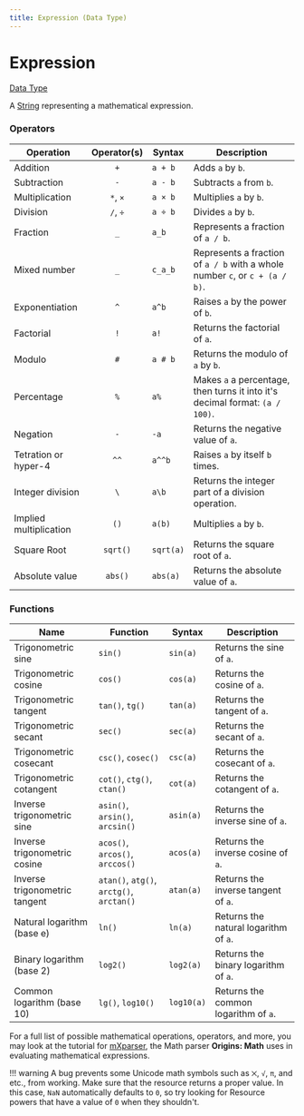 ```yaml
---
title: Expression (Data Type)
---
```


# Expression

[Data Type](../data_types.md)

A [String](https://origins.readthedocs.io/en/latest/types/data_types/string/) representing a mathematical expression.

### Operators
| Operation      			| Operator(s) 	| Syntax        | Description   
|---------------------------|:-------------:|---------------|---------------
| Addition       			| `+`			| `a + b`		| Adds `a` by `b`.  
| Subtraction    			| `-`			| `a - b`		| Subtracts `a` from `b`. 
| Multiplication 			| `*`, `×`		| `a × b`		| Multiplies `a` by `b`.
| Division       			| `/`, `÷`		| `a ÷ b`		| Divides `a` by `b`.
| Fraction       			| `_`			| `a_b`			| Represents a fraction of `a / b`.
| Mixed number     			| `_`			| `c_a_b`		| Represents a fraction of `a / b` with a whole number `c`, or `c + (a / b)`.
| Exponentiation		    | `^`    		| `a^b`			| Raises `a` by the power of `b`.
| Factorial				    | `!`    		| `a!`			| Returns the factorial of `a`.
| Modulo				    | `#`    		| `a # b`		| Returns the modulo of `a` by `b`.
| Percentage			    | `%`    		| `a%`			| Makes `a` a percentage, then turns it into it's decimal format: `(a / 100)`.
| Negation				    | `-`    		| `-a`			| Returns the negative value of `a`.
| Tetration	or hyper-4	    | `^^`    		| `a^^b`		| Raises `a` by itself `b` times.
| Integer division		    | `\`    		| `a\b`			| Returns the integer part of a division operation.
| Implied multiplication    | `()`    		| `a(b)`		| Multiplies `a` by `b`.
| Square Root			    | `sqrt()` 		| `sqrt(a)`		| Returns the square root of `a`.
| Absolute value            | `abs()`       | `abs(a)`      | Returns the absolute value of `a`.

### Functions
| Name		      					| Function	 								| Syntax        | Description   
|-----------------------------------|-------------------------------------------|---------------|---------------
| Trigonometric sine				| `sin()`									| `sin(a)`		| Returns the sine of `a`.
| Trigonometric cosine				| `cos()`									| `cos(a)`		| Returns the cosine of `a`.
| Trigonometric tangent				| `tan()`, `tg()`							| `tan(a)`		| Returns the tangent of `a`.
| Trigonometric secant				| `sec()`									| `sec(a)`		| Returns the secant of `a`.
| Trigonometric cosecant			| `csc()`, `cosec()`						| `csc(a)`		| Returns the cosecant of `a`.
| Trigonometric cotangent			| `cot()`, `ctg()`, `ctan()`				| `cot(a)`		| Returns the cotangent of `a`.
| Inverse trigonometric sine		| `asin()`, `arsin()`, `arcsin()`			| `asin(a)`		| Returns the inverse sine of `a`.
| Inverse trigonometric cosine		| `acos()`, `arcos()`, `arccos()`			| `acos(a)`		| Returns the inverse cosine of `a`.
| Inverse trigonometric tangent		| `atan()`, `atg()`, `arctg()`, `arctan()`	| `atan(a)`		| Returns the inverse tangent of `a`.
| Natural logarithm (base e)		| `ln()`									| `ln(a)`		| Returns the natural logarithm of `a`.
| Binary logarithm (base 2)			| `log2()`									| `log2(a)`		| Returns the binary logarithm of `a`.
| Common logarithm (base 10)		| `lg()`, `log10()`							| `log10(a)`	| Returns the common logarithm of `a`.


For a full list of possible mathematical operations, operators, and more, you may look at the tutorial for [mXparser](https://mathparser.org/mxparser-tutorial/), the Math parser **Origins: Math** uses in evaluating mathematical expressions.

!!! warning
	A bug prevents some Unicode math symbols such as `⨉`, `√`, `π`, and etc., from working. Make sure that the resource returns a proper value. In this case, `NaN` automatically defaults to `0`, so try looking for Resource powers that have a value of `0` when they shouldn't. 